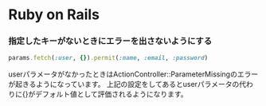 # Ruby on Rails

### 指定したキーがないときにエラーを出さないようにする
```ruby
params.fetch(:user, {}).permit(:name, :email, :password)
```

userパラメータがなかったときはActionController::ParameterMissingのエラーが起きるようになっています。
上記の設定をしてあるとuserパラメータの代わりに{}がデフォルト値として評価されるようになります。

